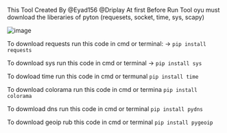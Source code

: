 This Tool Created By @Eyad156 @Driplay
At first Before Run Tool oyu must download the liberaries of pyton (requesets, socket, time, sys, scapy)

![image](https://github.com/Eyad156/Subdomain-detector/assets/110195806/d06985f9-0411-4a51-a527-55e361429c90)

To download requests run this code in cmd or terminal: -> ```pip install requests```

To download sys run this code in cmd or terminal -> ```pip install sys```

To dowload time run this code in cmd or termunal ```pip install time```

To download colorama run this code in cmd or termina ```pip install colorama```

To dowmload dns run this code in cmd or terminal ```pip install pydns```

To download geoip rub this code in cmd or terminal ```pip install pygeoip```
